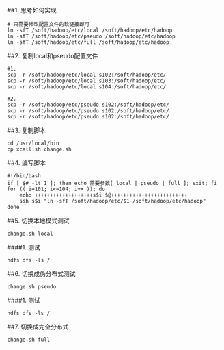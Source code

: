 ##1. 思考如何实现
```shell
# 只需要修改配置文件的软链接即可
ln -sfT /soft/hadoop/etc/local /soft/hadoop/etc/hadoop
ln -sfT /soft/hadoop/etc/pseudo /soft/hadoop/etc/hadoop
ln -sfT /soft/hadoop/etc/full /soft/hadoop/etc/hadoop
```
##2. 复制local和pseudo配置文件
```shell
#1.
scp -r /soft/hadoop/etc/local s102:/soft/hadoop/etc/
scp -r /soft/hadoop/etc/local s103:/soft/hadoop/etc/
scp -r /soft/hadoop/etc/local s104:/soft/hadoop/etc/

#2.
scp -r /soft/hadoop/etc/pseudo s102:/soft/hadoop/etc/
scp -r /soft/hadoop/etc/pseudo s102:/soft/hadoop/etc/
scp -r /soft/hadoop/etc/pseudo s102:/soft/hadoop/etc/
```
##3. 复制脚本
```shell
cd /usr/local/bin
cp xcall.sh change.sh
```
##4. 编写脚本
```shell
#!/bin/bash
if [ $# -lt 1 ]; then echo 需要参数[ local | pseudo | full ]; exit; fi
for (( i=101; i<=104; i++ )); do
    echo +++++++++++++++++++s$i $@+++++++++++++++++++++++++
    ssh s$i "ln -sfT /soft/hadoop/etc/$1 /soft/hadoop/etc/hadoop"
done
```
##5. 切换本地模式测试
```shell
change.sh local
```
####1. 测试
```shell
hdfs dfs -ls /
```
##6. 切换成伪分布式测试
```shell
change.sh pseudo
```
####1. 测试
```shell
hdfs dfs -ls /
```
##7. 切换成完全分布式
```shell
change.sh full
```